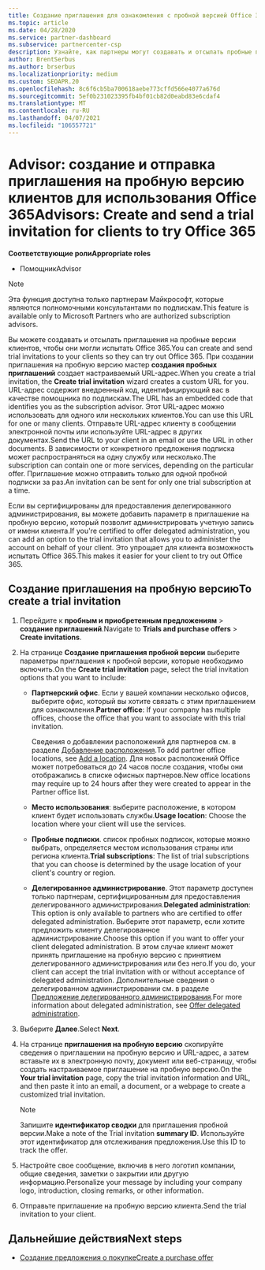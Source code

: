 ```yaml
---
title: Создание приглашения для ознакомления с пробной версией Office 365
ms.topic: article
ms.date: 04/28/2020
ms.service: partner-dashboard
ms.subservice: partnercenter-csp
description: Узнайте, как партнеры могут создавать и отсылать пробные приглашения для своих клиентов, чтобы опробовать Office 365. Партнеры в целом являются полномочными консультантами по подпискам.
author: BrentSerbus
ms.author: brserbus
ms.localizationpriority: medium
ms.custom: SEOAPR.20
ms.openlocfilehash: 8c6f6cb5ba700618aebe773cffd566e4077a676d
ms.sourcegitcommit: 5ef0b231023395fb4bf01cb82d0eabd83e6cdaf4
ms.translationtype: MT
ms.contentlocale: ru-RU
ms.lasthandoff: 04/07/2021
ms.locfileid: "106557721"
---
```

# <a name="advisors-create-and-send-a-trial-invitation-for-clients-to-try-office-365"></a><span data-ttu-id="f98e2-104">Advisor: создание и отправка приглашения на пробную версию клиентов для использования Office 365</span><span class="sxs-lookup"><span data-stu-id="f98e2-104">Advisors: Create and send a trial invitation for clients to try Office 365</span></span>


<span data-ttu-id="f98e2-105">**Соответствующие роли**</span><span class="sxs-lookup"><span data-stu-id="f98e2-105">**Appropriate roles**</span></span>

- <span data-ttu-id="f98e2-106">Помощник</span><span class="sxs-lookup"><span data-stu-id="f98e2-106">Advisor</span></span>

> [!NOTE]
> <span data-ttu-id="f98e2-107">Эта функция доступна только партнерам Майкрософт, которые являются полномочными консультантами по подпискам.</span><span class="sxs-lookup"><span data-stu-id="f98e2-107">This feature is available only to Microsoft Partners who are authorized subscription advisors.</span></span>

<span data-ttu-id="f98e2-108">Вы можете создавать и отсылать приглашения на пробные версии клиентов, чтобы они могли испытать Office 365.</span><span class="sxs-lookup"><span data-stu-id="f98e2-108">You can create and send trial invitations to your clients so they can try out Office 365.</span></span> <span data-ttu-id="f98e2-109">При создании приглашения на пробную версию мастер **создания пробных приглашений** создает настраиваемый URL-адрес.</span><span class="sxs-lookup"><span data-stu-id="f98e2-109">When you create a trial invitation, the **Create trial invitation** wizard creates a custom URL for you.</span></span> <span data-ttu-id="f98e2-110">URL-адрес содержит внедренный код, идентифицирующий вас в качестве помощника по подпискам.</span><span class="sxs-lookup"><span data-stu-id="f98e2-110">The URL has an embedded code that identifies you as the subscription advisor.</span></span> <span data-ttu-id="f98e2-111">Этот URL-адрес можно использовать для одного или нескольких клиентов.</span><span class="sxs-lookup"><span data-stu-id="f98e2-111">You can use this URL for one or many clients.</span></span> <span data-ttu-id="f98e2-112">Отправьте URL-адрес клиенту в сообщении электронной почты или используйте URL-адрес в других документах.</span><span class="sxs-lookup"><span data-stu-id="f98e2-112">Send the URL to your client in an email or use the URL in other documents.</span></span> <span data-ttu-id="f98e2-113">В зависимости от конкретного предложения подписка может распространяться на одну службу или несколько.</span><span class="sxs-lookup"><span data-stu-id="f98e2-113">The subscription can contain one or more services, depending on the particular offer.</span></span> <span data-ttu-id="f98e2-114">Приглашение можно отправить только для одной пробной подписки за раз.</span><span class="sxs-lookup"><span data-stu-id="f98e2-114">An invitation can be sent for only one trial subscription at a time.</span></span>

<span data-ttu-id="f98e2-115">Если вы сертифицированы для предоставления делегированного администрирования, вы можете добавить параметр в приглашение на пробную версию, который позволит администрировать учетную запись от имени клиента.</span><span class="sxs-lookup"><span data-stu-id="f98e2-115">If you're certified to offer delegated administration, you can add an option to the trial invitation that allows you to administer the account on behalf of your client.</span></span> <span data-ttu-id="f98e2-116">Это упрощает для клиента возможность испытать Office 365.</span><span class="sxs-lookup"><span data-stu-id="f98e2-116">This makes it easier for your client to try out Office 365.</span></span>

## <a name="to-create-a-trial-invitation"></a><span data-ttu-id="f98e2-117">Создание приглашения на пробную версию</span><span class="sxs-lookup"><span data-stu-id="f98e2-117">To create a trial invitation</span></span>

1. <span data-ttu-id="f98e2-118">Перейдите к **пробным и приобретенным предложениям**  >  **создание приглашений**.</span><span class="sxs-lookup"><span data-stu-id="f98e2-118">Navigate to **Trials and purchase offers** > **Create invitations**.</span></span>

2. <span data-ttu-id="f98e2-119">На странице **Создание приглашения пробной версии** выберите параметры приглашения к пробной версии, которые необходимо включить.</span><span class="sxs-lookup"><span data-stu-id="f98e2-119">On the **Create trial invitation** page, select the trial invitation options that you want to include:</span></span>

    - <span data-ttu-id="f98e2-120">**Партнерский офис**. Если у вашей компании несколько офисов, выберите офис, который вы хотите связать с этим приглашением для ознакомления.</span><span class="sxs-lookup"><span data-stu-id="f98e2-120">**Partner office**: If your company has multiple offices, choose the office that you want to associate with this trial invitation.</span></span>

        <span data-ttu-id="f98e2-121">Сведения о добавлении расположений для партнеров см. в разделе [Добавление расположения](manage-locations.md).</span><span class="sxs-lookup"><span data-stu-id="f98e2-121">To add partner office locations, see [Add a location](manage-locations.md).</span></span> <span data-ttu-id="f98e2-122">Для новых расположений Office может потребоваться до 24 часов после создания, чтобы они отображались в списке офисных партнеров.</span><span class="sxs-lookup"><span data-stu-id="f98e2-122">New office locations may require up to 24 hours after they were created to appear in the Partner office list.</span></span>

    - <span data-ttu-id="f98e2-123">**Место использования**: выберите расположение, в котором клиент будет использовать службы.</span><span class="sxs-lookup"><span data-stu-id="f98e2-123">**Usage location**: Choose the location where your client will use the services.</span></span>
    - <span data-ttu-id="f98e2-124">**Пробные подписки**. список пробных подписок, которые можно выбрать, определяется местом использования страны или региона клиента.</span><span class="sxs-lookup"><span data-stu-id="f98e2-124">**Trial subscriptions**: The list of trial subscriptions that you can choose is determined by the usage location of your client's country or region.</span></span>
    - <span data-ttu-id="f98e2-125">**Делегированное администрирование**. Этот параметр доступен только партнерам, сертифицированным для предоставления делегированного администрирования.</span><span class="sxs-lookup"><span data-stu-id="f98e2-125">**Delegated administration**: This option is only available to partners who are certified to offer delegated administration.</span></span> <span data-ttu-id="f98e2-126">Выберите этот параметр, если хотите предложить клиенту делегированное администрирование.</span><span class="sxs-lookup"><span data-stu-id="f98e2-126">Choose this option if you want to offer your client delegated administration.</span></span> <span data-ttu-id="f98e2-127">В этом случае клиент может принять приглашение на пробную версию с принятием делегированного администрирования или без него.</span><span class="sxs-lookup"><span data-stu-id="f98e2-127">If you do, your client can accept the trial invitation with or without acceptance of delegated administration.</span></span> <span data-ttu-id="f98e2-128">Дополнительные сведения о делегированном администрировании см. в разделе [Предложение делегированного администрирования](customers-revoke-admin-privileges.md).</span><span class="sxs-lookup"><span data-stu-id="f98e2-128">For more information about delegated administration, see [Offer delegated administration](customers-revoke-admin-privileges.md).</span></span>

3. <span data-ttu-id="f98e2-129">Выберите **Далее**.</span><span class="sxs-lookup"><span data-stu-id="f98e2-129">Select **Next**.</span></span>

4. <span data-ttu-id="f98e2-130">На странице **приглашения на пробную версию** скопируйте сведения о приглашении на пробную версию и URL-адрес, а затем вставьте их в электронную почту, документ или веб-страницу, чтобы создать настраиваемое приглашение на пробную версию.</span><span class="sxs-lookup"><span data-stu-id="f98e2-130">On the **Your trial invitation** page, copy the trial invitation information and URL, and then paste it into an email, a document, or a webpage to create a customized trial invitation.</span></span>

    > [!NOTE]
    > <span data-ttu-id="f98e2-131">Запишите **идентификатор сводки** для приглашения пробной версии.</span><span class="sxs-lookup"><span data-stu-id="f98e2-131">Make a note of the Trial invitation **summary ID**.</span></span> <span data-ttu-id="f98e2-132">Используйте этот идентификатор для отслеживания предложения.</span><span class="sxs-lookup"><span data-stu-id="f98e2-132">Use this ID to track the offer.</span></span>

5. <span data-ttu-id="f98e2-133">Настройте свое сообщение, включив в него логотип компании, общие сведения, заметки о закрытии или другую информацию.</span><span class="sxs-lookup"><span data-stu-id="f98e2-133">Personalize your message by including your company logo, introduction, closing remarks, or other information.</span></span>

6. <span data-ttu-id="f98e2-134">Отправьте приглашение на пробную версию клиента.</span><span class="sxs-lookup"><span data-stu-id="f98e2-134">Send the trial invitation to your client.</span></span>

## <a name="next-steps"></a><span data-ttu-id="f98e2-135">Дальнейшие действия</span><span class="sxs-lookup"><span data-stu-id="f98e2-135">Next steps</span></span>

- [<span data-ttu-id="f98e2-136">Создание предложения о покупке</span><span class="sxs-lookup"><span data-stu-id="f98e2-136">Create a purchase offer</span></span>](advisor-create-a-purchase-offer.md)
